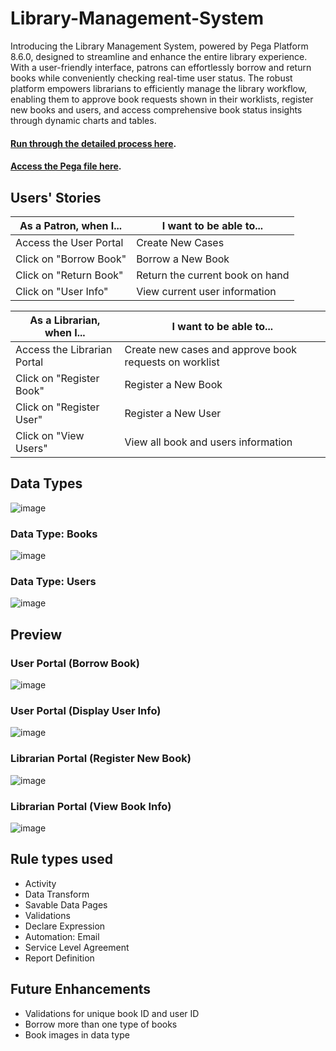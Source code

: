 # Library-Management-System

Introducing the Library Management System, powered by Pega Platform 8.6.0, designed to streamline and enhance the entire library experience. With a user-friendly interface, patrons can effortlessly borrow and return books while conveniently checking real-time user status. The robust platform empowers librarians to efficiently manage the library workflow, enabling them to approve book requests shown in their worklists, register new books and users, and access comprehensive book status insights through dynamic charts and tables. 

#### <a href="https://docs.google.com/presentation/d/1NQDezvczfhJTow8gStUisU0mIq8lT4wc/edit?usp=drive_link&ouid=113842597631816499334&rtpof=true&sd=true">Run through the detailed process here</a>. 

#### <a href="https://drive.google.com/drive/folders/1ZwEqkCBzY4DgNLBMiaC9i9iXbsFzHNl3?usp=drive_link">Access the Pega file here</a>. 

## Users' Stories

| As a Patron, when I... | I want to be able to... | 
| ------------- | ------------- |
| Access the User Portal  | Create New Cases | 
| Click on "Borrow Book" | Borrow a New Book  | 
| Click on "Return Book" | Return the current book on hand  | 
| Click on "User Info" | View current user information  | 


| As a Librarian, when I... | I want to be able to... | 
| ------------- | ------------- |
| Access the Librarian Portal  | Create new cases and approve book requests on worklist | 
| Click on "Register Book" | Register a New Book  | 
| Click on "Register User" | Register a New User  | 
| Click on "View Users" | View all book and users information  | 

## Data Types

![image](https://github.com/roscxn/Library-Management-System/assets/114375385/3fe11e90-f22c-47c8-8e07-5abed866e1a6)

### Data Type: Books
![image](https://github.com/roscxn/Library-Management-System/assets/114375385/0a18a765-ff0b-4c1e-b13e-a931d69fa96a)

### Data Type: Users
![image](https://github.com/roscxn/Library-Management-System/assets/114375385/3b9ba11b-f1de-4299-98e1-9598129a7ac3)


## Preview

### User Portal (Borrow Book)

![image](https://github.com/roscxn/Library-Management-System/assets/114375385/1a514f33-f626-4226-a43b-2859304570ec)

### User Portal (Display User Info)

![image](https://github.com/roscxn/Library-Management-System/assets/114375385/975fe9fb-2345-4362-a3a2-eb9748d57ca0)

### Librarian Portal (Register New Book)
![image](https://github.com/roscxn/Library-Management-System/assets/114375385/2a41f516-c5f9-40c5-bbc8-da76836cb3ee)

### Librarian Portal (View Book Info)
![image](https://github.com/roscxn/Library-Management-System/assets/114375385/c48f86ed-d06c-4374-bc71-80d362fb533b)


## Rule types used

* Activity 
* Data Transform
* Savable Data Pages
* Validations
* Declare Expression
* Automation: Email
* Service Level Agreement
* Report Definition


## Future Enhancements
* Validations for unique book ID and user ID
* Borrow more than one type of books
* Book images in data type

  


